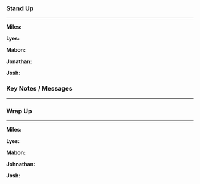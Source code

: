 
### Stand Up
___
__Miles:__

__Lyes:__

__Mabon:__

__Jonathan:__

__Josh__:

### Key Notes / Messages
___




### Wrap Up
___
__Miles:__

__Lyes:__

__Mabon:__

__Johnathan:__

__Josh__: